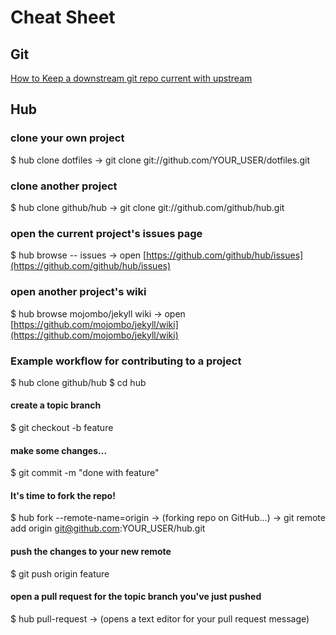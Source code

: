# Cheat Sheet

## Git

[How to Keep a downstream git repo current with upstream](https://medium.com/sweetmeat/how-to-keep-a-downstream-git-repository-current-with-upstream-repository-changes-10b76fad6d97)

## Hub

### clone your own project

$ hub clone dotfiles
→ git clone git://github.com/YOUR_USER/dotfiles.git

### clone another project

$ hub clone github/hub
→ git clone git://github.com/github/hub.git

### open the current project's issues page

$ hub browse -- issues
→ open [https://github.com/github/hub/issues](https://github.com/github/hub/issues)

### open another project's wiki

$ hub browse mojombo/jekyll wiki
→ open [https://github.com/mojombo/jekyll/wiki](https://github.com/mojombo/jekyll/wiki)

### Example workflow for contributing to a project

$ hub clone github/hub
$ cd hub

#### create a topic branch

$ git checkout -b feature

#### make some changes...

$ git commit -m "done with feature"

#### It's time to fork the repo!

$ hub fork --remote-name=origin
→ (forking repo on GitHub...)
→ git remote add origin git@github.com:YOUR_USER/hub.git

#### push the changes to your new remote

$ git push origin feature

#### open a pull request for the topic branch you've just pushed

$ hub pull-request
→ (opens a text editor for your pull request message)